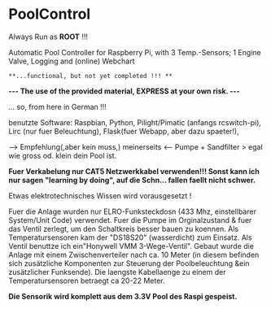 # PoolControl
Always Run as **ROOT** !!!

Automatic Pool Controller for Raspberry Pi, 
with 3 Temp.-Sensors; 1 Engine Valve, Logging and (online) Webchart

~~~~~~~~~~~~~~~~~~~~~~~~~~~~~~~~~~~~~~~~~~~
**...functional, but not yet completed !!! **
~~~~~~~~~~~~~~~~~~~~~~~~~~~~~~~~~~~~~~~~~~~

**--- The use of the provided material, EXPRESS at your own risk. ---**

... so, from here in German !!!

benutzte Software: Raspbian, Python, Pilight/Pimatic (anfangs rcswitch-pi), 
                   Lirc (nur fuer Beleuchtung), Flask(fuer Webapp, aber dazu spaeter!),

--> Empfehlung(,aber kein muss,) meinerseits <--
Pumpe + Sandfilter > egal wie gross od. klein dein Pool ist.

**Fuer Verkabelung nur CAT5 Netzwerkkabel verwenden!!!
Sonst kann ich nur sagen "learning by doing", auf die Schn... fallen faellt nicht schwer.**

Etwas elektrotechnisches Wissen wird vorausgesetzt !

Fuer die Anlage wurden nur ELRO-Funksteckdosn (433 Mhz, einstellbarer System/Unit Code) verwendet.
Fuer die Pumpe im Orginalzustand & fuer das Ventil zerlegt, um den Schaltkreis besser bauen zu koennen.
Als Temperatursensoren kam der "DS18S20" (wasserdicht) zum Einsatz.
Als Ventil benuttze ich ein"Honywell VMM 3-Wege-Ventil".
Gebaut wurde die Anlage mit einem Zwischenverteiler nach ca. 10 Meter
(in diesem befinden sich zusätzliche Komponenten zur Steuerung der Poolbeleuchtung &ein zusätzlicher Funksende).
Die laengste Kabellaenge zu einem der Temperatursensoren betraegt ca 20-22 Meter.

**Die Sensorik wird komplett aus dem 3.3V Pool des Raspi gespeist.**


**<Beschreibung der Schaltkreise folgt.>**



